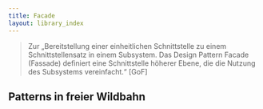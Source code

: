 ```yaml
---
title: Facade
layout: library_index
---
```


> Zur „Bereitstellung einer einheitlichen Schnittstelle zu einem Schnittstellensatz in einem Subsystem. Das Design Pattern Facade (Fassade) definiert eine Schnittstelle höherer Ebene, die die Nutzung des Subsystems vereinfacht.“ [GoF]

## Patterns in freier Wildbahn
